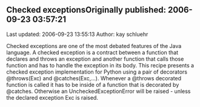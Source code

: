 ## Checked exceptionsOriginally published: 2006-09-23 03:57:21 
Last updated: 2006-09-23 13:55:13 
Author: kay schluehr 
 
Checked exceptions are one of the most debated features of the Java language. A checked exception is a contract between a function that declares and throws an exception and another function that calls those function and has to handle the exception in its body. This recipe presents a checked exception implementation for Python using a pair of decorators @throws(Exc) and @catches(Exc,...). Whenever a @throws decorated function is called it has to be inside of a function that is decorated by @catches. Otherwise an UncheckedExceptionError will be raised - unless the declared exception Exc is raised.